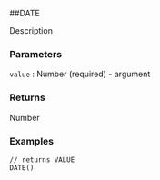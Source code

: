 ##DATE

Description

### Parameters
`value` : Number (required) - argument

### Returns
Number

### Examples
```
// returns VALUE
DATE()
```